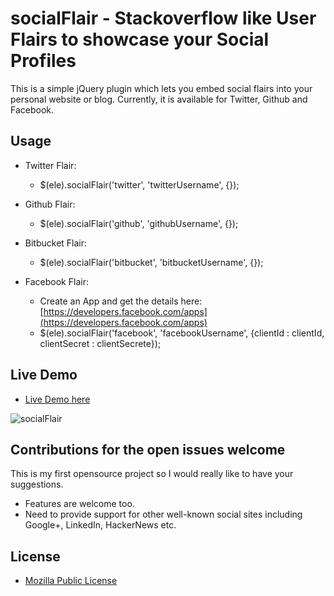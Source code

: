 # socialFlair - Stackoverflow like User Flairs to showcase your Social Profiles

This is a simple jQuery plugin which lets you embed social flairs into your personal website or blog. Currently, it is available for Twitter, Github and Facebook.  


## Usage
* Twitter Flair: 
  * $(ele).socialFlair('twitter', 'twitterUsername', {});

* Github Flair: 
  * $(ele).socialFlair('github', 'githubUsername', {});

* Bitbucket Flair: 
  * $(ele).socialFlair('bitbucket', 'bitbucketUsername', {});

* Facebook Flair:
  * Create an App and get the details here: [https://developers.facebook.com/apps](https://developers.facebook.com/apps)
  * $(ele).socialFlair('facebook', 'facebookUsername', {clientId : clientId, clientSecret : clientSecrete});

## Live Demo
 * [Live Demo here](http://jsfiddle.net/codef0rmer/wzpNB/embedded/result/)

 ![socialFlair](https://lh5.googleusercontent.com/-zt0PEhrhQhQ/T6AmTVx6prI/AAAAAAAAA58/KABJLr23bZY/s229/socialflair.gif)


## Contributions for the open issues welcome

This is my first opensource project so I would really like to have your suggestions.  
* Features are welcome too. 
* Need to provide support for other well-known social sites including Google+, LinkedIn, HackerNews etc. 


## License
* [Mozilla Public License](http://www.mozilla.org/MPL/)
